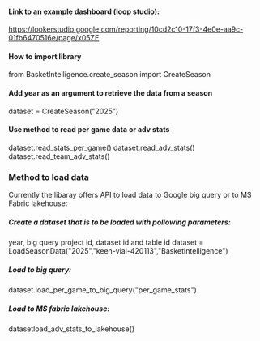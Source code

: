 #### Link to an example dashboard (loop studio):
https://lookerstudio.google.com/reporting/10cd2c10-17f3-4e0e-aa9c-01fb6470516e/page/x05ZE

#### How to import library
from BasketIntelligence.create_season import CreateSeason

#### Add year as an argument to retrieve the data from a season
dataset = CreateSeason("2025")
#### Use method to read per game data or adv stats
dataset.read_stats_per_game()
dataset.read_adv_stats()
dataset.read_team_adv_stats()

 ### Method to load data
 Currently the libaray offers API to load data to Google big query or to MS Fabric lakehouse:
 ##### Create a dataset that is to be loaded with pollowing parameters:
 year, big query project id, dataset id and table id
 dataset = LoadSeasonData("2025","keen-vial-420113","BasketIntelligence")
 ##### Load to big query:
 dataset.load_per_game_to_big_query("per_game_stats")
 ##### Load to MS fabric lakehouse:
 datasetload_adv_stats_to_lakehouse()
